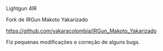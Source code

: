 Lightgun 4IR

Fork de IRGun Makoto Yakarizado

https://github.com/yakaracolombia/IRGun_Makoto_Yakarizado

Fiz pequenas modificações e correção de alguns bugs.
